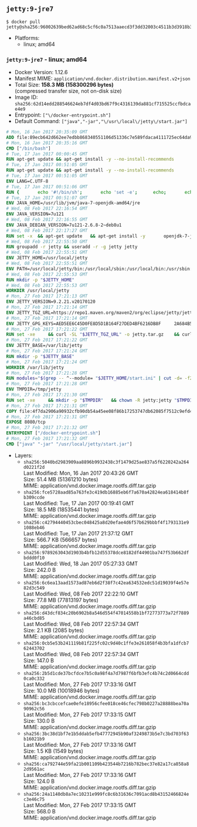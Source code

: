## `jetty:9-jre7`

```console
$ docker pull jetty@sha256:96002639bed62ad68c5cf6c0a7513aaecd3f3dd32003c4511b3d3918b3413c12
```

-	Platforms:
	-	linux; amd64

### `jetty:9-jre7` - linux; amd64

-	Docker Version: 1.12.6
-	Manifest MIME: `application/vnd.docker.distribution.manifest.v2+json`
-	Total Size: **158.3 MB (158300296 bytes)**  
	(compressed transfer size, not on-disk size)
-	Image ID: `sha256:62d14edd288546624eb7df4d03bd67f9c4316139da881cf715525ccfbdcae4e9`
-	Entrypoint: `["\/docker-entrypoint.sh"]`
-	Default Command: `["java","-jar","\/usr\/local\/jetty\/start.jar"]`

```dockerfile
# Mon, 16 Jan 2017 20:35:09 GMT
ADD file:89ecb642d662ee7edbb868340551106d51336c7e589fdaca4111725ec64da957 in / 
# Mon, 16 Jan 2017 20:35:16 GMT
CMD ["/bin/bash"]
# Tue, 17 Jan 2017 00:00:45 GMT
RUN apt-get update && apt-get install -y --no-install-recommends 		ca-certificates 		curl 		wget 	&& rm -rf /var/lib/apt/lists/*
# Tue, 17 Jan 2017 00:51:05 GMT
RUN apt-get update && apt-get install -y --no-install-recommends 		bzip2 		unzip 		xz-utils 	&& rm -rf /var/lib/apt/lists/*
# Tue, 17 Jan 2017 00:51:05 GMT
ENV LANG=C.UTF-8
# Tue, 17 Jan 2017 00:51:06 GMT
RUN { 		echo '#!/bin/sh'; 		echo 'set -e'; 		echo; 		echo 'dirname "$(dirname "$(readlink -f "$(which javac || which java)")")"'; 	} > /usr/local/bin/docker-java-home 	&& chmod +x /usr/local/bin/docker-java-home
# Tue, 17 Jan 2017 00:51:07 GMT
ENV JAVA_HOME=/usr/lib/jvm/java-7-openjdk-amd64/jre
# Wed, 08 Feb 2017 22:16:54 GMT
ENV JAVA_VERSION=7u121
# Wed, 08 Feb 2017 22:16:55 GMT
ENV JAVA_DEBIAN_VERSION=7u121-2.6.8-2~deb8u1
# Wed, 08 Feb 2017 22:17:27 GMT
RUN set -x 	&& apt-get update 	&& apt-get install -y 		openjdk-7-jre-headless="$JAVA_DEBIAN_VERSION" 	&& rm -rf /var/lib/apt/lists/* 	&& [ "$JAVA_HOME" = "$(docker-java-home)" ]
# Wed, 08 Feb 2017 22:55:50 GMT
RUN groupadd -r jetty && useradd -r -g jetty jetty
# Wed, 08 Feb 2017 22:55:51 GMT
ENV JETTY_HOME=/usr/local/jetty
# Wed, 08 Feb 2017 22:55:51 GMT
ENV PATH=/usr/local/jetty/bin:/usr/local/sbin:/usr/local/bin:/usr/sbin:/usr/bin:/sbin:/bin
# Wed, 08 Feb 2017 22:55:53 GMT
RUN mkdir -p "$JETTY_HOME"
# Wed, 08 Feb 2017 22:55:53 GMT
WORKDIR /usr/local/jetty
# Mon, 27 Feb 2017 17:21:13 GMT
ENV JETTY_VERSION=9.2.21.v20170120
# Mon, 27 Feb 2017 17:21:14 GMT
ENV JETTY_TGZ_URL=https://repo1.maven.org/maven2/org/eclipse/jetty/jetty-distribution/9.2.21.v20170120/jetty-distribution-9.2.21.v20170120.tar.gz
# Mon, 27 Feb 2017 17:21:14 GMT
ENV JETTY_GPG_KEYS=AED5EE6C45D0FE8D5D1B164F27DED4BF6216DB8F 	2A684B57436A81FA8706B53C61C3351A438A3B7D 	5989BAF76217B843D66BE55B2D0E1FB8FE4B68B4 	B59B67FD7904984367F931800818D9D68FB67BAC 	BFBB21C246D7776836287A48A04E0C74ABB35FEA 	8B096546B1A8F02656B15D3B1677D141BCF3584D
# Mon, 27 Feb 2017 17:21:22 GMT
RUN set -xe 	&& curl -SL "$JETTY_TGZ_URL" -o jetty.tar.gz 	&& curl -SL "$JETTY_TGZ_URL.asc" -o jetty.tar.gz.asc 	&& export GNUPGHOME="$(mktemp -d)" 	&& for key in $JETTY_GPG_KEYS; do 		gpg --keyserver ha.pool.sks-keyservers.net --recv-keys "$key"; done 	&& gpg --batch --verify jetty.tar.gz.asc jetty.tar.gz 	&& rm -r "$GNUPGHOME" 	&& tar -xvf jetty.tar.gz --strip-components=1 	&& sed -i '/jetty-logging/d' etc/jetty.conf 	&& rm -fr demo-base javadoc 	&& rm jetty.tar.gz* 	&& rm -rf /tmp/hsperfdata_root
# Mon, 27 Feb 2017 17:21:22 GMT
ENV JETTY_BASE=/var/lib/jetty
# Mon, 27 Feb 2017 17:21:24 GMT
RUN mkdir -p "$JETTY_BASE"
# Mon, 27 Feb 2017 17:21:24 GMT
WORKDIR /var/lib/jetty
# Mon, 27 Feb 2017 17:21:28 GMT
RUN modules="$(grep -- ^--module= "$JETTY_HOME/start.ini" | cut -d= -f2 | paste -d, -s)" 	&& set -xe 	&& java -jar "$JETTY_HOME/start.jar" --add-to-startd="$modules,setuid" 	&& chown -R jetty:jetty "$JETTY_BASE" 	&& rm -rf /tmp/hsperfdata_root
# Mon, 27 Feb 2017 17:21:28 GMT
ENV TMPDIR=/tmp/jetty
# Mon, 27 Feb 2017 17:21:30 GMT
RUN set -xe 	&& mkdir -p "$TMPDIR" 	&& chown -R jetty:jetty "$TMPDIR"
# Mon, 27 Feb 2017 17:21:31 GMT
COPY file:4f7da2906a90932cfb90db54a45ee08f86b17253747db62085f7512c9efd46ad in / 
# Mon, 27 Feb 2017 17:21:31 GMT
EXPOSE 8080/tcp
# Mon, 27 Feb 2017 17:21:32 GMT
ENTRYPOINT ["/docker-entrypoint.sh"]
# Mon, 27 Feb 2017 17:21:32 GMT
CMD ["java" "-jar" "/usr/local/jetty/start.jar"]
```

-	Layers:
	-	`sha256:5040bd2983909aa8896b9932438c3f1479d25ae837a5f6220242a264d0221f2d`  
		Last Modified: Mon, 16 Jan 2017 20:43:26 GMT  
		Size: 51.4 MB (51361210 bytes)  
		MIME: application/vnd.docker.image.rootfs.diff.tar.gzip
	-	`sha256:fce5728aad85a763fe3c419db16885eb6f7a670a42824ea618414b8fb309ccde`  
		Last Modified: Tue, 17 Jan 2017 00:19:41 GMT  
		Size: 18.5 MB (18535441 bytes)  
		MIME: application/vnd.docker.image.rootfs.diff.tar.gzip
	-	`sha256:c42794440453cbec048425a8d20efae4d6f57b629bbbf4f1793131e91088eb46`  
		Last Modified: Tue, 17 Jan 2017 21:37:12 GMT  
		Size: 566.7 KB (566657 bytes)  
		MIME: application/vnd.docker.image.rootfs.diff.tar.gzip
	-	`sha256:9789263043d1903b4bfb12d55378dce8182df44901ba747f53b662dfbddd0f10`  
		Last Modified: Wed, 18 Jan 2017 05:27:33 GMT  
		Size: 242.0 B  
		MIME: application/vnd.docker.image.rootfs.diff.tar.gzip
	-	`sha256:6c6ea13aad1573ad87eb6d2f38f7c42ea634532edc51d19039f4e57e82d3c549`  
		Last Modified: Wed, 08 Feb 2017 22:22:10 GMT  
		Size: 77.8 MB (77813197 bytes)  
		MIME: application/vnd.docker.image.rootfs.diff.tar.gzip
	-	`sha256:d43dcf834c20b6902b8a546d554f47014558b1bf72773773a72f7889a46cbd85`  
		Last Modified: Wed, 08 Feb 2017 22:57:34 GMT  
		Size: 2.1 KB (2085 bytes)  
		MIME: application/vnd.docker.image.rootfs.diff.tar.gzip
	-	`sha256:0cb5e53b241119b81f225fc02c9d40c1ffe3e261058f4b3bfa1dfcb762443702`  
		Last Modified: Wed, 08 Feb 2017 22:57:34 GMT  
		Size: 147.0 B  
		MIME: application/vnd.docker.image.rootfs.diff.tar.gzip
	-	`sha256:2b5d1cde37bcfdce7b5c0a98f4a7d7987f6bfb3efc4b74c2d0664cdd0ca0c332`  
		Last Modified: Mon, 27 Feb 2017 17:33:16 GMT  
		Size: 10.0 MB (10018946 bytes)  
		MIME: application/vnd.docker.image.rootfs.diff.tar.gzip
	-	`sha256:bc3cbccefcae0efe18956cfee018ce46cfec798b0227a28888bea70a90962c56`  
		Last Modified: Mon, 27 Feb 2017 17:33:15 GMT  
		Size: 130.0 B  
		MIME: application/vnd.docker.image.rootfs.diff.tar.gzip
	-	`sha256:3bc38d1bf7e1b5ddab5efb47772945b90af3249873b5e7c3bd703f63b16021b9`  
		Last Modified: Mon, 27 Feb 2017 17:33:16 GMT  
		Size: 1.5 KB (1549 bytes)  
		MIME: application/vnd.docker.image.rootfs.diff.tar.gzip
	-	`sha256:ca792744e59fa21b001109b423544b7216b782bec37e82a17ca858a82d9561ac`  
		Last Modified: Mon, 27 Feb 2017 17:33:16 GMT  
		Size: 124.0 B  
		MIME: application/vnd.docker.image.rootfs.diff.tar.gzip
	-	`sha256:24a1140db8a7ec10231e999fc8c6b31636c7091acd8b43152466824ec3e46c75`  
		Last Modified: Mon, 27 Feb 2017 17:33:15 GMT  
		Size: 568.0 B  
		MIME: application/vnd.docker.image.rootfs.diff.tar.gzip
